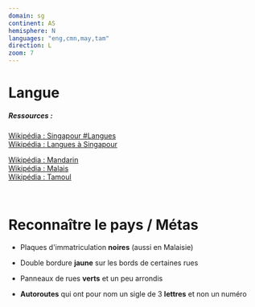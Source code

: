 ```yaml
---
domain: sg
continent: AS
hemisphere: N
languages: "eng,cmn,may,tam"
direction: L
zoom: 7
---
```


# Langue

##### Ressources :

[Wikipédia : Singapour #Langues](https://fr.wikipedia.org/wiki/Singapour#Langues)  
[Wikipédia : Langues à Singapour](https://fr.wikipedia.org/wiki/Langues_%C3%A0_Singapour)

[Wikipédia : Mandarin](https://fr.wikipedia.org/wiki/Mandarin_(langue))  
[Wikipédia : Malais](https://fr.wikipedia.org/wiki/Malais_(langue))  
[Wikipédia : Tamoul](https://fr.wikipedia.org/wiki/Tamoul)

<br/>

# Reconnaître le pays / Métas

- Plaques d'immatriculation **noires** (aussi en Malaisie)
- Double bordure **jaune** sur les bords de certaines rues  
  <custom-iframe margin-bottom link="https://www.google.com/maps/embed?pb=!4v1612634427531!6m8!1m7!1s7c9Wn3gkBf9jAs-qjzd6uQ!2m2!1d1.299760923516337!2d103.832533753623!3f99.62035211127365!4f-0.7129010466058929!5f0.7820865974627469"></custom-iframe>

- Panneaux de rues **verts** et un peu arrondis  
  <custom-iframe margin-bottom link="https://www.google.com/maps/embed?pb=!4v1612634176837!6m8!1m7!1sflgrs5tQkD9uNKeU8HGIJQ!2m2!1d1.3541279236793!2d103.8592844002979!3f232.2019481671425!4f-2.9814088615097063!5f0.43848548380074054"></custom-iframe>
- **Autoroutes** qui ont pour nom un sigle de 3 **lettres** et non un numéro

